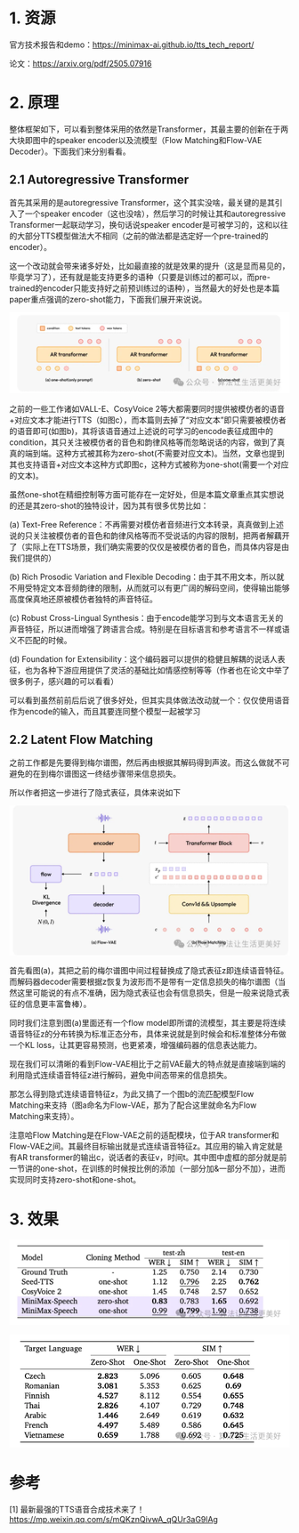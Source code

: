 # 1. 资源

官方技术报告和demo：https://minimax-ai.github.io/tts_tech_report/

论文：https://arxiv.org/pdf/2505.07916

# 2. 原理

整体框架如下，可以看到整体采用的依然是Transformer，其最主要的创新在于两大块即图中的speaker encoder以及流模型（Flow Matching和Flow-VAE Decoder）。下面我们来分别看看。

## 2.1 Autoregressive Transformer

首先其采用的是autoregressive Transformer，这个其实没啥，最关键的是其引入了一个speaker encoder（这也没啥），然后学习的时候让其和autoregressive Transformer一起联动学习，换句话说speaker encoder是可被学习的，这和以往的大部分TTS模型做法大不相同（之前的做法都是选定好一个pre-trained的encoder）。

这一个改动就会带来诸多好处，比如最直接的就是效果的提升（这是显而易见的，毕竟学习了），还有就是能支持更多的语种（只要是训练过的都可以，而pre-trained的encoder只能支持好之前预训练过的语种），当然最大的好处也是本篇paper重点强调的zero-shot能力，下面我们展开来说说。

![](.01_mini_max_images/AR_transformer.png)

之前的一些工作诸如VALL-E、CosyVoice 2等大都需要同时提供被模仿者的语音+对应文本才能进行TTS（如图c），而本篇则去掉了“对应文本”即只需要被模仿者的语音即可(如图b)，其将该语音通过上述说的可学习的encode表征成图中的condition，其只关注被模仿者的音色和韵律风格等而忽略说话的内容，做到了真真的端到端。这种方式被其称为zero-shot(不需要对应文本)。当然，文章也提到其也支持语音+对应文本这种方式即图c，这种方式被称为one-shot(需要一个对应的文本)。

虽然one-shot在精细控制等方面可能存在一定好处，但是本篇文章重点其实想说的还是其zero-shot的独特设计，因为其有很多优势比如：

(a) Text-Free Reference：不再需要对模仿者音频进行文本转录，真真做到上述说的只关注被模仿者的音色和韵律风格等而不受说话的内容的限制，把两者解藕开了（实际上在TTS场景，我们确实需要的仅仅是被模仿者的音色，而具体内容是由我们提供的）

(b) Rich Prosodic Variation and Flexible Decoding：由于其不用文本，所以就不用受特定文本音频韵律的限制，从而就可以有更广阔的解码空间，使得输出能够高度保真地还原被模仿者独特的声音特征。

(c) Robust Cross-Lingual Synthesis：由于encode能学习到与文本语言无关的声音特征，所以进而增强了跨语言合成。特别是在目标语言和参考语言不一样或语义不匹配的时候。

(d) Foundation for Extensibility：这个编码器可以提供的稳健且解耦的说话人表征，也为各种下游应用提供了灵活的基础比如情感控制等等（作者也在论文中举了很多例子，感兴趣的可以看看）

可以看到虽然前前后后说了很多好处，但其实具体做法改动就一个：仅仅使用语音作为encode的输入，而且其要连同整个模型一起被学习

## 2.2 Latent Flow Matching

之前工作都是先要得到梅尔谱图，然后再由根据其解码得到声波。而这么做就不可避免的在到梅尔谱图这一终结步骤带来信息损失。

所以作者把这一步进行了隐式表征，具体来说如下

![](.01_mini_max_images/latent_matching.png)

首先看图(a)，其把之前的梅尔谱图中间过程替换成了隐式表征z即连续语音特征。而解码器decoder需要根据z恢复为波形而不是带有一定信息损失的梅尔谱图（当然这里可能说的有点不准确，因为隐式表征也会有信息损失，但是一般来说隐式表征的信息更丰富鲁棒）。

同时我们注意到图(a)里面还有一个flow model即所谓的流模型，其主要是将连续语音特征z的分布转换为标准正态分布，具体来说就是到时候会和标准整体分布做一个KL loss，让其更容易预测，也更紧凑，增强编码器的信息表达能力。

现在我们可以清晰的看到Flow-VAE相比于之前VAE最大的特点就是直接端到端的利用隐式连续语音特征z进行解码，避免中间态带来的信息损失。

那怎么得到隐式连续语音特征z，为此又搞了一个图b的流匹配模型Flow Matching来支持（图a命名为Flow-VAE，那为了配合这里就命名为Flow Matching来支持）。

注意哈Flow Matching是在Flow-VAE之前的适配模块，位于AR transformer和Flow-VAE之间。其最终目标输出就是式连续语音特征z。其应用的输入肯定就是有AR transformer的输出c，说话者的表征v，时间t。其中图中虚框的部分就是前一节讲的one-shot，在训练的时候按比例的添加（一部分加&一部分不加），进而实现同时支持zero-shot和one-shot。

# 3. 效果

![](.01_mini_max_images/性能.png)

![](.01_mini_max_images/性能2.png)

# 参考

[1] 最新最强的TTS语音合成技术来了！https://mp.weixin.qq.com/s/mQKznQivwA_qQUr3aG9lAg